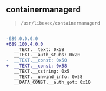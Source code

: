 ## containermanagerd

> `/usr/libexec/containermanagerd`

```diff

-689.0.0.0.0
+689.100.4.0.0
   __TEXT.__text: 0x58
   __TEXT.__auth_stubs: 0x20
-  __TEXT.__const: 0x50
+  __TEXT.__const: 0x58
   __TEXT.__cstring: 0x5
   __TEXT.__unwind_info: 0x58
   __DATA_CONST.__auth_got: 0x10

```
